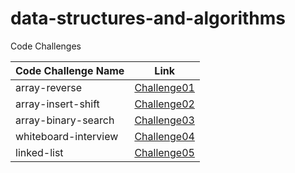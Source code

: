 # data-structures-and-algorithms
Code Challenges

| Code Challenge Name | Link |
| ----------- | ----------- |
| array-reverse | [Challenge01](./array_reverse/challenge_01.md) |
| array-insert-shift | [Challenge02](./array_insert_shift/challenge_02.md) |
| array-binary-search | [Challenge03](./array_binary_search/challenge_03.md) |
| whiteboard-interview | [Challenge04](./WhiteBoard-Interviews/challenge04.md) |
| linked-list | [Challenge05](./linked-list/challenge05.md) |

